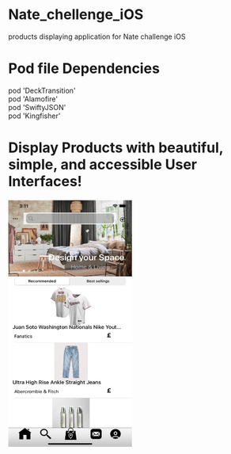 # Nate_chellenge_iOS
products displaying application for Nate challenge iOS


# Pod file Dependencies
   pod 'DeckTransition'<br /> 
   pod 'Alamofire' <br /> 
   pod 'SwiftyJSON'<br />
   pod 'Kingfisher'<br />

# Display Products with beautiful, simple, and accessible User Interfaces!
<a><img src="https://github.com/028928768/028928768/blob/master/Nate_app_screen/Nate_screen_home.png" alt="Nate_home1" width="250" height="500"/></a>
